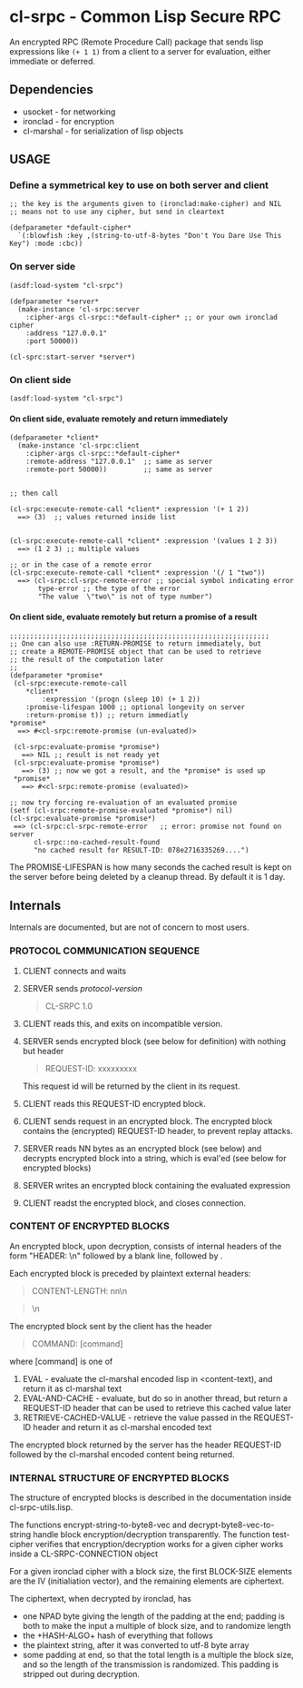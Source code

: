 # cl-srpc - Common Lisp Secure RPC 

An encrypted RPC (Remote Procedure Call) package that sends lisp expressions like
`(+ 1 1)` from a client to a server for evaluation, either immediate or deferred.

## Dependencies

* usocket  - for networking
* ironclad  - for encryption
* cl-marshal - for serialization of lisp objects


## USAGE

### Define a symmetrical key to use on both server and client

````
;; the key is the arguments given to (ironclad:make-cipher) and NIL
;; means not to use any cipher, but send in cleartext

(defparameter *default-cipher*
  `(:blowfish :key ,(string-to-utf-8-bytes "Don't You Dare Use This Key") :mode :cbc))
````

### On server side

```
(asdf:load-system "cl-srpc")

(defparameter *server*
  (make-instance 'cl-srpc:server
    :cipher-args cl-srpc::*default-cipher* ;; or your own ironclad cipher
    :address "127.0.0.1"  
    :port 50000))

(cl-sprc:start-server *server*)
````

###  On client side
````
(asdf:load-system "cl-srpc")
````

#### On client side, evaluate remotely and return immediately
````
(defparameter *client*
  (make-instance 'cl-srpc:client
    :cipher-args cl-srpc::*default-cipher*
    :remote-address "127.0.0.1"  ;; same as server
    :remote-port 50000))         ;; same as server


;; then call

(cl-srpc:execute-remote-call *client* :expression '(+ 1 2))
  ==> (3)  ;; values returned inside list


(cl-srpc:execute-remote-call *client* :expression '(values 1 2 3))
  ==> (1 2 3) ;; multiple values

;; or in the case of a remote error
(cl-srpc:execute-remote-call *client* :expression '(/ 1 "two"))
  ==> (cl-srpc:cl-srpc-remote-error ;; special symbol indicating error
       type-error ;; the type of the error
       "The value  \"two\" is not of type number")
````

#### On client side, evaluate remotely but return a promise of a result
````
;;;;;;;;;;;;;;;;;;;;;;;;;;;;;;;;;;;;;;;;;;;;;;;;;;;;;;;;;;;;;;;;
;; One can also use :RETURN-PROMISE to return immediately, but
;; create a REMOTE-PROMISE object that can be used to retrieve
;; the result of the computation later
;;
(defparameter *promise*
 (cl-srpc:execute-remote-call
	*client*
        :expression '(progn (sleep 10) (+ 1 2))
	:promise-lifespan 1000 ;; optional longevity on server
	:return-promise t)) ;; return immediatly
*promise*			      
  ==> #<cl-srpc:remote-promise (un-evaluated)>

 (cl-srpc:evaluate-promise *promise*)
   ==> NIL ;; result is not ready yet
 (cl-srpc:evaluate-promise *promise*)
   ==> (3) ;; now we got a result, and the *promise* is used up
 *promise*			      
   ==> #<cl-srpc:remote-promise (evaluated)>

;; now try forcing re-evaluation of an evaluated promise
(setf (cl-srpc:remote-promise-evaluated *promise*) nil)
(cl-srpc:evaluate-promise *promise*)
 ==> (cl-srpc:cl-srpc-remote-error   ;; error: promise not found on server
      cl-srpc::no-cached-result-found
      "no cached result for RESULT-ID: 078e2716335269....")

````
The PROMISE-LIFESPAN is how many seconds the cached result is kept
on the server before being deleted by a cleanup thread. By
default it is 1 day.



## Internals

Internals are documented, but are not of concern to most users.

### PROTOCOL COMMUNICATION SEQUENCE 

1.  CLIENT connects and waits
2.  SERVER sends *protocol-version*

    >CL-SRPC 1.0

3. CLIENT reads this, and exits on incompatible version.

4.  SERVER sends encrypted block (see below for definition) with nothing but header

    > REQUEST-ID: xxxxxxxxx
    
    This request id will be returned by the client in its request.

5. CLIENT reads this REQUEST-ID encrypted block.
   
6. CLIENT sends request in an encrypted block.   The encrypted block contains the
    (encrypted) REQUEST-ID header, to prevent replay attacks.
   
7. SERVER reads NN bytes as an encrypted block (see below)
    and decrypts encrypted block into a string, which is eval'ed
    (see below for encrypted blocks)
   
8. SERVER writes an encrypted block containing the evaluated expression
   
9. CLIENT readst the encrypted block, and closes connection.



### CONTENT OF ENCRYPTED BLOCKS 

An encrypted block, upon decryption, consists of internal headers of the form
"HEADER:  <value>\n" followed by a blank line, followed by <content-text>.

Each encrypted block is preceded by plaintext external headers:

  >CONTENT-LENGTH: nn\n
  
  >\n

The encrypted block sent by the client has the header

  >COMMAND: [command]
  
where [command] is one of

  1) EVAL - evaluate the cl-marshal encoded lisp in <content-text),
     and return  it as cl-marshal text
  2) EVAL-AND-CACHE - evaluate, but do so in another thread, but return
     a REQUEST-ID header that can be used to retrieve this cached value later
  3) RETRIEVE-CACHED-VALUE - retrieve the value passed in the
     REQUEST-ID header and return it as cl-marshal encoded text

The encrypted block returned by the server has the header REQUEST-ID
followed by the cl-marshal encoded content being returned.



### INTERNAL STRUCTURE OF ENCRYPTED BLOCKS

The structure of encrypted blocks is described in the documentation
inside cl-srpc-utils.lisp.

The functions  encrypt-string-to-byte8-vec and decrypt-byte8-vec-to-string
handle block encryption/decryption transparently.   The function
test-cipher verifies that encryption/decryption works for a given cipher works
inside a CL-SRPC-CONNECTION object

For a given ironclad cipher with a block size, the first BLOCK-SIZE
elements are the IV (initialiation vector), and the remaining elements
are ciphertext.

The ciphertext, when decrypted by ironclad, has
  *  one NPAD byte giving the length of the padding at the end; padding
     is both to make the input a multiple of block size, and to randomize
     length
  *  the +HASH-ALGO+ hash of everything that follows
  *  the plaintext string, after it was converted to utf-8 byte array
  *  some padding at end, so that the total length is a multiple the block
     size, and so the length of the transmission is randomized.  This
     padding is stripped out during decryption.



   
